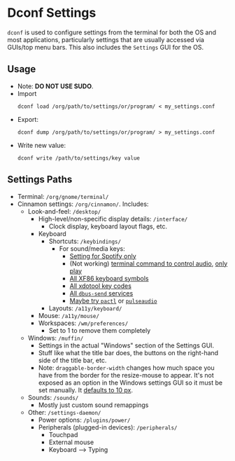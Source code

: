 # Dconf Settings

`dconf` is used to configure settings from the terminal for both the OS and most applications, particularly settings that are usually accessed via GUIs/top menu bars. This also includes the `Settings` GUI for the OS.

## Usage

* Note: **DO NOT USE SUDO**.
* Import
    ```
    dconf load /org/path/to/settings/or/program/ < my_settings.conf
    ```
* Export:
    ```
    dconf dump /org/path/to/settings/or/program/ > my_settings.conf
    ```
* Write new value:
    ```
    dconf write /path/to/settings/key value
    ```

## Settings Paths

* Terminal: `/org/gnome/terminal/`
* Cinnamon settings: `/org/cinnamon/`. Includes:
    - Look-and-feel: `/desktop/`
        + High-level/non-specific display details: `/interface/`
            * Clock display, keyboard layout flags, etc.
        + Keyboard
            * Shortcuts: `/keybindings/`
                - For sound/media keys:
                    + [Setting for Spotify only](https://askubuntu.com/questions/1105363/spotify-keyboard-controls-not-working)
                    + (Not working) [terminal command to control audio](https://askubuntu.com/questions/235126/simulate-media-keys-in-terminal/235181#235181), [only play](https://askubuntu.com/questions/389438/trigger-play-pause-event/389452#389452)
                    + [All XF86 keyboard symbols](https://wiki.linuxquestions.org/wiki/XF86_keyboard_symbols)
                    + [All xdotool key codes](https://gitlab.com/cunidev/gestures/-/wikis/xdotool-list-of-key-codes)
                    + [All `dbus-send` services](https://unix.stackexchange.com/questions/46301/a-list-of-available-d-bus-services)
                    + [Maybe try `pactl`](https://forums.linuxmint.com/viewtopic.php?t=247650) or [`pulseaudio`](https://forums.linuxmint.com/viewtopic.php?t=345838)
            * Layouts: `/a11y/keyboard/`
        + Mouse: `/a11y/mouse/`
        + Workspaces: `/wm/preferences/`
            * Set to 1 to remove them completely
    - Windows: `/muffin/`
        + Settings in the actual "Windows" section of the Settings GUI.
        + Stuff like what the title bar does, the buttons on the right-hand side of the title bar, etc.
        + Note: `draggable-border-width` changes how much space you have from the border for the resize-mouse to appear. It's not exposed as an option in the Windows settings GUI so it must be set manually. It [defaults to 10 px](https://github.com/linuxmint/cinnamon/issues/9341#issuecomment-636417578).
    - Sounds: `/sounds/`
        + Mostly just custom sound remappings
    - Other: `/settings-daemon/`
        + Power options: `/plugins/power/`
        + Peripherals (plugged-in devices): `/peripherals/`
            * Touchpad
            * External mouse
            * Keyboard --> Typing

